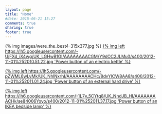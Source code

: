 ```yaml
---
layout: page
title: "Home"
#date: 2015-06-21 15:27
comments: true
sharing: true
footer: true
---
```

{% img images/were_the_best4-315x377.jpg %}
[{% img left https://lh5.googleusercontent.com/-UjFXd_iX4wg/UK_LGHwB1GI/AAAAAAAACGM/Y9dOC2JLMu0/s400/2012-11-01%252010.51.22.jpg 'Power button of an electric kettle' %}](https://picasaweb.google.com/lh/photo/v54UgP-UYdQKngGBXIkVdtMTjNZETYmyPJy0liipFm0?feat=directlink)

[{% img left https://lh5.googleusercontent.com/-pZWML6wLvMk/UK_NhINxrhI/AAAAAAAACHc/8dvYICW8AA8/s400/2012-11-01%252011.01.24.jpg 'Power button of an external hard drive' %}](https://picasaweb.google.com/lh/photo/F8GpZ42t2k7OnFWfgzGDW9MTjNZETYmyPJy0liipFm0?feat=directlink)

[{% img left https://lh6.googleusercontent.com/-1L7v_5CYtq8/UK_NndJB_HI/AAAAAAAACHk/se84006Yoyo/s400/2012-11-01%252011.37.17.jpg 'Power button of an IKEA bedside lamp' %}](https://picasaweb.google.com/lh/photo/2O6MNRL11LHZaOWy5ucSFdMTjNZETYmyPJy0liipFm0?feat=directlink)

